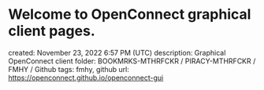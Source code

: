 # Welcome to OpenConnect graphical client pages.

created: November 23, 2022 6:57 PM (UTC)
description: Graphical OpenConnect client
folder: BOOKMRKS-MTHRFCKR / PIRACY-MTHRFCKR / FMHY / Github
tags: fmhy, github
url: https://openconnect.github.io/openconnect-gui